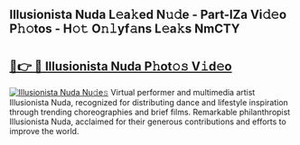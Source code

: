 ## Illusionista Nuda L𝚎a𝚔ed N𝚞𝚍e - Part-lZa Vi𝚍𝚎o P𝚑𝚘tos - H𝚘𝚝 O𝚗𝚕yf𝚊ns L𝚎a𝚔s NmCTY

# <h2><a href="http://kfatqll.oniu.top/?m=Illusionista+Nuda">🔗👉 🔴 Illusionista Nuda P𝚑ot𝚘𝚜 V𝚒d𝚎o</a></h2>

[![Illusionista Nuda Nu𝚍e𝚜](https://i.imgur.com/0qMVB7G.gif)](http://kfatqll.oniu.top/?m=Illusionista+Nuda)
Virtual performer and multimedia artist Illusionista Nuda, recognized for distributing dance and lifestyle inspiration through trending choreographies and brief films. Remarkable philanthropist Illusionista Nuda, acclaimed for their generous contributions and efforts to improve the world.  
